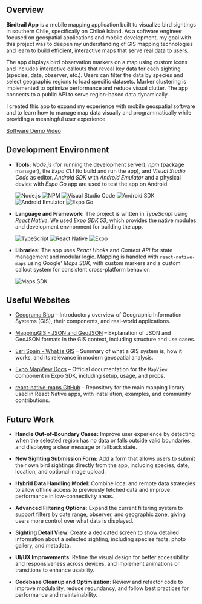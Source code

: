 ## Overview

**Birdtrail App** is a mobile mapping application built to visualize bird sightings in southern Chile, specifically on Chiloé Island. As a software engineer focused on geospatial applications and mobile development, my goal with this project was to deepen my understanding of GIS mapping technologies and learn to build efficient, interactive maps that serve real data to users.

The app displays bird observation markers on a map using custom icons and includes interactive callouts that reveal key data for each sighting (species, date, observer, etc.). Users can filter the data by species and select geographic regions to load specific datasets. Marker clustering is implemented to optimize performance and reduce visual clutter. The app connects to a public API to serve region-based data dynamically.

I created this app to expand my experience with mobile geospatial software and to learn how to manage map data visually and programmatically while providing a meaningful user experience.

[Software Demo Video](https://youtu.be/ZfIj-hty5oQ)

## Development Environment

- **Tools:** _Node.js_ (for running the development server), _npm_ (package manager), the _Expo CLI_ (to build and run the app), and _Visual Studio Code_ as editor. _Android SDK_ with _Android Emulator_ and a physical device with _Expo Go_ app are used to test the app on Android.

  ![Node.js](https://img.shields.io/badge/-Node.js-339933?logo=node.js&logoColor=white&style=flat)
  ![NPM](https://img.shields.io/badge/-npm-CB3837?logo=npm&logoColor=white&style=flat)
  ![Visual Studio Code](https://img.shields.io/badge/-VS%20Code-007ACC?logo=visualstudiocode&logoColor=white&style=flat)
  ![Android SDK](https://img.shields.io/badge/-Android%20SDK-3DDC84?logo=android&logoColor=white&style=flat)
  ![Android Emulator](https://img.shields.io/badge/-Android%20Emulator-3DDC84?logo=android&logoColor=white&style=flat)
  ![Expo Go](https://img.shields.io/badge/-Expo%20Go-faebd7?logo=expo&logoColor=black&style=flat)

- **Language and Framework:** The project is written in _TypeScript_ using _React Native_. We used _Expo SDK 53_, which provides the native modules and development environment for building the app.

  ![TypeScript](https://img.shields.io/badge/-TypeScript-3178C6?logo=typescript&logoColor=white&style=flat)
  ![React Native](https://img.shields.io/badge/-React%20Native-61DAFB?logo=react&logoColor=black&style=flat)
  ![Expo](https://img.shields.io/badge/-Expo-000020?logo=expo&logoColor=white&style=flat)

- **Libraries:** The app uses _React Hooks_ and _Context API_ for state management and modular logic.
  Mapping is handled with `react-native-maps` using Google' _Maps SDK_, with custom markers and a custom callout system for consistent cross-platform behavior.

  ![Maps SDK](https://img.shields.io/badge/-Maps%20SDK-4285F4?logo=googlemaps&logoColor=white&style=flat)

## Useful Websites

- [Geograma Blog](https://www.geograma.com/blog/que-es-gis/) – Introductory overview of Geographic Information Systems (GIS), their components, and real-world applications.

- [MappingGIS - JSON and GeoJSON](https://mappinggis.com/2018/03/json-y-geojson-en-el-mundo-gis/) – Explanation of JSON and GeoJSON formats in the GIS context, including structure and use cases.

- [Esri Spain - What is GIS](https://www.esri.es/es-es/descubre-los-gis/qu-es-sig/que-es-sig) – Summary of what a GIS system is, how it works, and its relevance in modern geospatial analysis.

- [Expo MapView Docs](https://docs.expo.dev/versions/latest/sdk/map-view/) – Official documentation for the `MapView` component in Expo SDK, including setup, usage, and props.

- [react-native-maps GitHub](https://github.com/react-native-maps/react-native-maps) – Repository for the main mapping library used in React Native apps, with installation, examples, and community contributions.

## Future Work

- **Handle Out-of-Boundary Cases:** Improve user experience by detecting when the selected region has no data or falls outside valid boundaries, and displaying a clear message or fallback state.

- **New Sighting Submission Form:** Add a form that allows users to submit their own bird sightings directly from the app, including species, date, location, and optional image upload.

- **Hybrid Data Handling Model:** Combine local and remote data strategies to allow offline access to previously fetched data and improve performance in low-connectivity areas.

- **Advanced Filtering Options**: Expand the current filtering system to support filters by date range, observer, and geographic zone, giving users more control over what data is displayed.

- **Sighting Detail View**: Create a dedicated screen to show detailed information about a selected sighting, including species facts, photo gallery, and metadata.

- **UI/UX Improvements**: Refine the visual design for better accessibility and responsiveness across devices, and implement animations or transitions to enhance usability.

- **Codebase Cleanup and Optimization**: Review and refactor code to improve modularity, reduce redundancy, and follow best practices for performance and maintainability.
